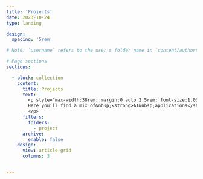 ```yaml
---
title: 'Projects'
date: 2023-10-24
type: landing

design:
  spacing: '5rem'

# Note: `username` refers to the user's folder name in `content/authors/`

# Page sections
sections:

  - block: collection
    content: 
      title: Projects
      text: | 
        <p style="max-width:38rem; margin:0 auto 2.5rem; font-size:1.05rem; line-height:1.7; color:#333; text-align:center;"> 
        Here you’ll find a mix of&nbsp;<strong>AI&nbsp;applications</strong>, <strong>UX&nbsp;research</strong>, and <strong>data-driven&nbsp;tools</strong>. Each one taught me something&nbsp;new—about people, tech, or both.
        </p>
      filters: 
        folders: 
          - project 
      archive: 
        enable: false
    design: 
      view: article-grid
      columns: 3


---
```


